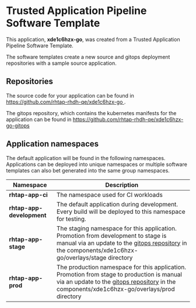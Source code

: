# Trusted Application Pipeline Software Template

This application, **xde1c6hzx-go**, was created from a Trusted Application Pipeline Software Template.

The software templates create a new source and gitops deployment repositories with a sample source application. 

## Repositories

The source code for your application can be found in [https://github.com/rhtap-rhdh-qe/xde1c6hzx-go ](https://github.com/rhtap-rhdh-qe/xde1c6hzx-go ).
 
The gitops repository, which contains the kubernetes manifests for the application can be found in 
[https://github.com/rhtap-rhdh-qe/xde1c6hzx-go-gitops ](https://github.com/rhtap-rhdh-qe/xde1c6hzx-go-gitops ) 

## Application namespaces 

The default application will be found in the following namespaces. Applications can be deployed into unique namespaces or multiple software templates can also bet generated into the same group namespaces.  

|  Namespace   |  Description   |  
| -------- | -------- |
| **rhtap-app-ci** | The namespace used for CI workloads |
| **rhtap-app-development** | The default application during development. Every build will be deployed to this namespace for testing. |
| **rhtap-app-stage** | The staging namespace for this application. Promotion from development to stage is manual via an update to the [gitops repository](https://github.com/rhtap-rhdh-qe/xde1c6hzx-go-gitops ) in the components/xde1c6hzx-go/overlays/stage directory |
| **rhtap-app-prod** | The production namespace for this application. Promotion from stage to production is manual via an update to the [gitops repository](https://github.com/rhtap-rhdh-qe/xde1c6hzx-go-gitops ) in the components/xde1c6hzx-go/overlays/prod directory |
